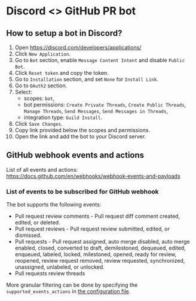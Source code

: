 # Discord <> GitHub PR bot


## How to setup a bot in Discord?

1. Open https://discord.com/developers/applications/
2. Click `New Application`.
3. Go to `Bot` section, enable `Message Content Intent` and disable `Public Bot`.
4. Click `Reset token` and copy the token.
5. Go to `Installation` section, and set `None` for `Install Link`.
6. Go to `OAuth2` section.
7. Select:
    - scopes: `bot`,
    - bot permissions: `Create Private Threads`, `Create Public Threads`, `Manage Threads`, `Send Messages`, `Send Messages in Threads`,
    - integration type: `Guild Install`.
8. Click `Save Changes`.
9. Copy link provided below the scopes and permissions.
10. Open the link and add the bot to your Discord server.


## GitHub webhook events and actions

List of all events and actions:
https://docs.github.com/en/webhooks/webhook-events-and-payloads

### List of events to be subscribed for GitHub webhook

The bot supports the following events:

- Pull request review comments - Pull request diff comment created, edited, or deleted.
- Pull request reviews - Pull request review submitted, edited, or dismissed.
- Pull requests - Pull request assigned, auto merge disabled, auto merge enabled, closed, converted to draft, demilestoned, dequeued, edited, enqueued, labeled, locked, milestoned, opened, ready for review, reopened, review request removed, review requested, synchronized, unassigned, unlabeled, or unlocked.
- Pull requests review threads

More granular filtering can be done by specifying the `supported_events_actions`
in [the configuration file](./config/config.yaml).
